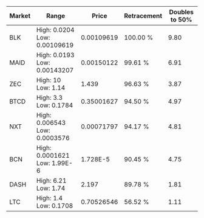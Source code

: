 | Market | Range | Price| Retracement | Doubles to 50% |
| --- | --- | --- | --- | --- |
| BLK | High: 0.0204<br />Low: 0.00109619 | 0.00109619 | 100.00 % | 9.80 |
| MAID | High: 0.0193<br />Low: 0.00143207 | 0.00150122 | 99.61 % | 6.91 |
| ZEC | High: 10<br />Low: 1.14 | 1.439 | 96.63 % | 3.87 |
| BTCD | High: 3.3<br />Low: 0.1784 | 0.35001627 | 94.50 % | 4.97 |
| NXT | High: 0.006543<br />Low: 0.0003576 | 0.00071797 | 94.17 % | 4.81 |
| BCN | High: 0.0001621<br />Low: 1.99E-6 | 1.728E-5 | 90.45 % | 4.75 |
| DASH | High: 6.21<br />Low: 1.74 | 2.197 | 89.78 % | 1.81 |
| LTC | High: 1.4<br />Low: 0.1708 | 0.70526546 | 56.52 % | 1.11 |
